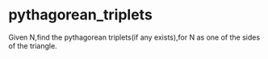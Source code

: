 # pythagorean_triplets
Given N,find the pythagorean triplets(if any exists),for N as one of the sides of the triangle.
